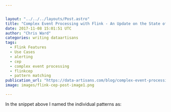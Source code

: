 ```yaml
---


layout: "../../../layouts/Post.astro"
title: "Complex Event Processing with Flink - An Update on the State of Flink CEP"
date: 2017-11-08 15:01:51 UTC
author: "Chris Ward"
categories: writing dataartisans
tags:
  - Flink Features
  - Use Cases
  - alerting
  - cep
  - complex event processing
  - flinkcep
  - pattern matching
publication_url: "https://data-artisans.com/blog/complex-event-processing-flink-cep-update"
image: images/flink-cep-post-image1.png

---
```

In the snippet above I named the individual patterns as:


